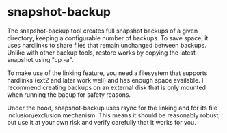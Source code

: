 snapshot-backup
===============

The snapshot-backup tool creates full snapshot backups of a given directory,
keeping a configurable number of backups. To save space, it uses hardlinks
to share files that remain unchanged between backups. Unlike with other
backup tools, restore works by copying the latest snapshot using "cp -a".

To make use of the linking feature, you need a filesystem that supports
hardlinks (ext2 and later work well) and has enough space available. I
recommend creating backups on an external disk that is only mounted when
running the bacup for safety reasons.

Under the hood, snapshot-backup uses rsync for the linking and for its
file inclusion/exclusion mechanism. This means it should be reasonably
robust, but use it at your own risk and verify carefully that it works
for you.
